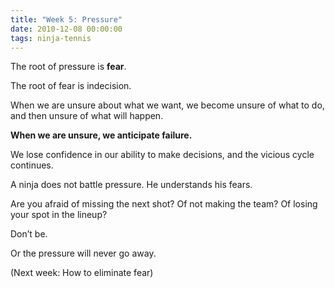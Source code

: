 ```yaml
---
title: "Week 5: Pressure"
date: 2010-12-08 00:00:00
tags: ninja-tennis
---
```


The root of pressure is **fear**.

The root of fear is indecision.

When we are unsure about what we want, we become unsure of what to do, and then unsure of what will happen.

**When we are unsure, we anticipate failure.**

We lose confidence in our ability to make decisions, and the vicious cycle continues.

A ninja does not battle pressure. He understands his fears.

Are you afraid of missing the next shot? Of not making the team? Of losing your spot in the lineup?

Don’t be.

Or the pressure will never go away.

(Next week: How to eliminate fear)
